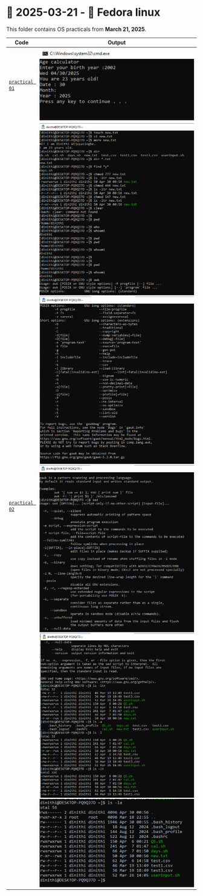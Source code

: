 # 📅 2025-03-21 - 🍃 Fedora linux 
This folder contains OS practicals from **March 21, 2025**.

| Code  | Output |
|------|------|
| [`practical 01`](./Codes/practical01.txt)  |  ![01](./Outputs/1.png)|
| [`practical 02`](./Codes/practical02.txt)  |  ![02](./Outputs/2.png) ![02](./Outputs/3.png) ![02](./Outputs/4.png) ![02](./Outputs/5.png) ![02](./Outputs/6.png)|

